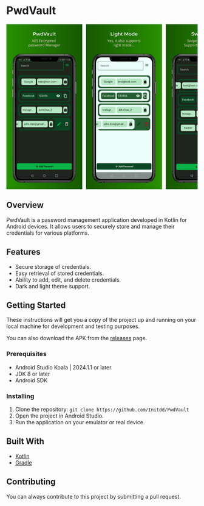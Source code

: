 # PwdVault

<html>
<div style="overflow-x: auto; white-space: nowrap; display: flex; justify-content: left; align-items: left;">
<img src="./assets/layout/screenshot_dark_1.png" alt="drawing" width="200" style="margin-right: 10px;"/>
<img src="./assets/layout/screenshot_light.png" alt="drawing" width="200" style="margin-right: 10px;"/>
<img src="./assets/layout/screenshot_dark_2.png" alt="drawing" width="200"/>
</div>
</html>

## Overview

PwdVault is a password management application developed in Kotlin for Android devices.
It allows users to securely store and manage their credentials for various platforms.

## Features

- Secure storage of credentials.
- Easy retrieval of stored credentials.
- Ability to add, edit, and delete credentials.
- Dark and light theme support.

## Getting Started

These instructions will get you a copy of the project up and running on your local
machine for development and testing purposes.

You can also download the APK from the [releases](https://github.com/Initdd/PwdVault/releases) page.

### Prerequisites

- Android Studio Koala | 2024.1.1 or later
- JDK 8 or later
- Android SDK

### Installing

1. Clone the repository: `git clone https://github.com/Initdd/PwdVault`
2. Open the project in Android Studio.
3. Run the application on your emulator or real device.

## Built With

- [Kotlin](https://kotlinlang.org/)
- [Gradle](https://gradle.org/)

## Contributing

You can always contribute to this project by submitting a pull request.
